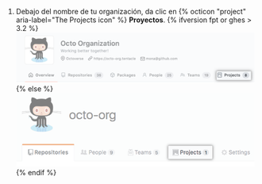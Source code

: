1. Debajo del nombre de tu organización, da clic en
{% octicon "project" aria-label="The Projects icon" %} **Proyectos**.
  {% ifversion fpt or ghes > 3.2 %}
  ![Pestaña de proyectos para tu organización](/assets/images/help/organizations/organization-projects-tab-with-overview-tab.png)
  {% else %}
  ![Pestaña de proyectos para tu organización](/assets/images/help/organizations/organization-projects-tab.png)
  {% endif %}
